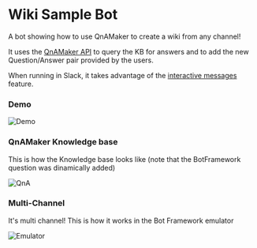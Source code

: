 # Wiki Sample Bot

A bot showing how to use QnAMaker to create a wiki from any channel!

It uses the [QnAMaker API](https://qnamaker.ai/Documentation/ApiReference) to query the KB for answers and to add the new Question/Answer pair provided by the users.

When running in Slack, it takes advantage of the [interactive messages](https://api.slack.com/docs/message-buttons) feature.

### Demo

![Demo](https://media.giphy.com/media/3oKIPztfeecRY6BO5a/giphy.gif) 

### QnAMaker Knowledge base
This is how the Knowledge base looks like (note that the BotFramework question was dinamically added)

![QnA](https://cloud.githubusercontent.com/assets/307826/24268714/7c055d40-0fed-11e7-94cf-ca9dabc902a5.PNG)

### Multi-Channel

It's multi channel! This is how it works in the Bot Framework emulator

![Emulator](https://cloud.githubusercontent.com/assets/307826/24269010/70d06ce8-0fee-11e7-9ce6-8a3adc361e67.PNG)
